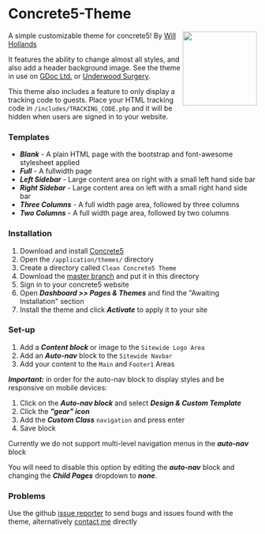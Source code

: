 # Concrete5-Theme
<img src="https://upload.wikimedia.org/wikipedia/commons/9/95/Concrete5_logo.jpg" width="150" height="150" align="right"/>

A simple customizable theme for concrete5! By [Will Hollands](http://hollands123.com)

It features the ability to change almost all styles, and also add a header background image. See the theme in use on [GDoc Ltd.](http://gdoc.org.uk) or [Underwood Surgery](http://underwoodsurgery.co.uk).

This theme also includes a feature to only display a tracking code to guests. Place your HTML tracking code in `/includes/TRACKING_CODE.php` and it will be hidden when users are signed in to your website.

### Templates
* ***Blank*** - A plain HTML page with the bootstrap and font-awesome stylesheet applied
* ***Full*** - A fullwidth page
* ***Left Sidebar*** - Large content area on right with a small left hand side bar
* ***Right Sidebar*** - Large content area on left with a small right hand side bar
* ***Three Columns*** - A full width page area, followed by three columns
* ***Two Columns*** - A full width page area, followed by two columns

### Installation
1. Download and install [Concrete5](http://concrete5.org)
2. Open the `/application/themes/` directory
3. Create a directory called `Clean Concrete5 Theme`
4. Download the [master branch](https://github.com/whollands/Concrete5-Theme/archive/master.zip) and put it in this directory
5. Sign in to your concrete5 website
6. Open ***Dashboard >> Pages & Themes*** and find the "Awaiting Installation" section
7. Install the theme and click ***Activate*** to apply it to your site

### Set-up

1. Add a ***Content block*** or image to the `Sitewide Logo Area`
2. Add an ***Auto-nav*** block to the `Sitewide Navbar`
3. Add your content to the `Main` and `Footer1` Areas

***Important:*** in order for the auto-nav block to display styles and be responsive on mobile devices:

1. Click on the ***Auto-nav block*** and select ***Design & Custom Template***
2. Click the ***"gear" icon***
3. Add the ***Custom Class*** `navigation` and press enter
4. Save block

Currently we do not support multi-level navigation menus in the ***auto-nav*** block

You will need to disable this option by editing the ***auto-nav*** block and changing the ***Child Pages*** dropdown to ***none***.

### Problems
Use the github [issue reporter](https://github.com/whollands/Acorn/issues) to send bugs and issues found with the theme, alternatively [contact me](http://hollands123.com/contact) directly

